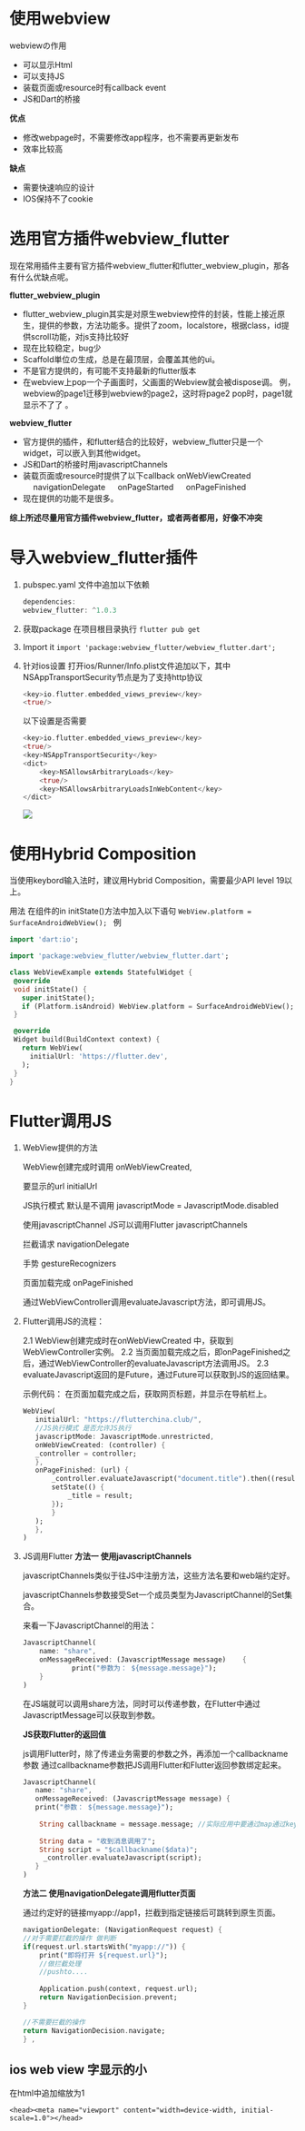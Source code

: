 # 使用webview

webviewの作用

* 可以显示Html
* 可以支持JS
* 装载页面或resource时有callback event
* JS和Dart的桥接

**优点**
*   修改webpage时，不需要修改app程序，也不需要再更新发布
*   效率比较高
  
**缺点**
*   需要快速响应的设计
*   IOS保持不了cookie

# 选用官方插件webview_flutter
现在常用插件主要有官方插件webview_flutter和flutter_webview_plugin，那各有什么优缺点呢。
  
  **flutter_webview_plugin**
  * flutter_webview_plugin其实是对原生webview控件的封装，性能上接近原生，提供的参数，方法功能多。提供了zoom，localstore，根据class，id提供scroll功能，对js支持比较好
  * 现在比较稳定，bug少
  * Scaffold単位の生成，总是在最顶层，会覆盖其他的ui。
  * 不是官方提供的，有可能不支持最新的flutter版本
  * 在webview上pop一个子画面时，父画面的Webview就会被dispose调。
    例，webview的page1迁移到webview的page2，这时将page2 pop时，page1就显示不了了
    。

  **webview_flutter** 
   * 官方提供的插件，和flutter结合的比较好，webview_flutter只是一个widget，可以嵌入到其他widget。
   * JS和Dart的桥接时用javascriptChannels
   * 装载页面或resource时提供了以下callback
    onWebViewCreated
　  navigationDelegate
　  onPageStarted
　  onPageFinished
   * 现在提供的功能不是很多。

**综上所述尽量用官方插件webview_flutter，或者两者都用，好像不冲突**


# 导入webview_flutter插件

1. pubspec.yaml 文件中追加以下依赖
    ```dart
    dependencies:
    webview_flutter: ^1.0.3
    ```
2. 获取package
   在项目根目录执行
   `flutter pub get`

3. Import it
   `import 'package:webview_flutter/webview_flutter.dart';`
  
4. 针对ios设置
   打开ios/Runner/Info.plist文件追加以下，其中NSAppTransportSecurity节点是为了支持http协议

    ```dart
    <key>io.flutter.embedded_views_preview</key>
    <true/>
    ```
    以下设置是否需要
    ```dart
    <key>io.flutter.embedded_views_preview</key>
    <true/>
    <key>NSAppTransportSecurity</key>
    <dict>
        <key>NSAllowsArbitraryLoads</key>
        <true/>
        <key>NSAllowsArbitraryLoadsInWebContent</key>
    </dict>
     ```

    ![](img\2020-10-16-11-44-18.png)

# 使用Hybrid Composition
当使用keybord输入法时，建议用Hybrid Composition，需要最少API level 19以上。

用法
在组件的in initState()方法中加入以下语句
`WebView.platform = SurfaceAndroidWebView(); `
例
 ```dart
 import 'dart:io';

import 'package:webview_flutter/webview_flutter.dart';

class WebViewExample extends StatefulWidget {
  @override
  void initState() {
    super.initState();
    if (Platform.isAndroid) WebView.platform = SurfaceAndroidWebView();
  }

  @override
  Widget build(BuildContext context) {
    return WebView(
      initialUrl: 'https://flutter.dev',
    );
  }
}
 ```
# Flutter调用JS

1. WebView提供的方法

    WebView创建完成时调用
    onWebViewCreated,

    要显示的url
    initialUrl

    JS执行模式 默认是不调用
    javascriptMode = JavascriptMode.disabled

    使用javascriptChannel JS可以调用Flutter
    javascriptChannels

    拦截请求
    navigationDelegate

    手势
    gestureRecognizers

    页面加载完成
    onPageFinished

    通过WebViewController调用evaluateJavascript方法，即可调用JS。

2. Flutter调用JS的流程：

    2.1 WebView创建完成时在onWebViewCreated 中，获取到WebViewController实例。
    2.2 当页面加载完成之后，即onPageFinished之后，通过WebViewController的evaluateJavascript方法调用JS。
    2.3 evaluateJavascript返回的是Future<String>，通过Future可以获取到JS的返回结果。

    示例代码： 在页面加载完成之后，获取网页标题，并显示在导航栏上。
     ```dart
    WebView(
        initialUrl: "https://flutterchina.club/",
        //JS执行模式 是否允许JS执行
        javascriptMode: JavascriptMode.unrestricted,
        onWebViewCreated: (controller) {
        _controller = controller;
        },
        onPageFinished: (url) {
            _controller.evaluateJavascript("document.title").then((result){
            setState(() {
                _title = result;
            });
            }
        );
        },
    )
     ```
3. JS调用Flutter
    **方法一 使用javascriptChannels**

    javascriptChannels类似于往JS中注册方法，这些方法名要和web端约定好。

    javascriptChannels参数接受Set<JavascriptChannel>一个成员类型为JavascriptChannel的Set集合。

    来看一下JavascriptChannel的用法：

    ```dart
    JavascriptChannel(
        name: "share",
        onMessageReceived: (JavascriptMessage message)    {
                print("参数为： ${message.message}");
        }
    )
    ```

    在JS端就可以调用share方法，同时可以传递参数，在Flutter中通过JavascriptMessage可以获取到参数。

    **JS获取Flutter的返回值**

    js调用Flutter时，除了传递业务需要的参数之外，再添加一个callbackname参数
    通过callbackname参数把JS调用Flutter和Flutter返回参数绑定起来。
    ```dart
    JavascriptChannel(
       name: "share",
       onMessageReceived: (JavascriptMessage message) {
       print("参数： ${message.message}");
                
        String callbackname = message.message; //实际应用中要通过map通过key获取
                  
        String data = "收到消息调用了";
        String script = "$callbackname($data)";
         _controller.evaluateJavascript(script);
       }
    )
    ```

    

    **方法二 使用navigationDelegate调用flutter页面**

    通过约定好的链接myapp://app1，拦截到指定链接后可跳转到原生页面。

    ```dart
    navigationDelegate: (NavigationRequest request) {
    //对于需要拦截的操作 做判断
    if(request.url.startsWith("myapp://")) {
        print("即将打开 ${request.url}");
        //做拦截处理
        //pushto.... 
        
        Application.push(context, request.url);
        return NavigationDecision.prevent;
    }
    
    //不需要拦截的操作
    return NavigationDecision.navigate;
    } ,
    ```


## ios web view 字显示的小
在html中追加缩放为1
```
<head><meta name="viewport" content="width=device-width, initial-scale=1.0"></head>
```
